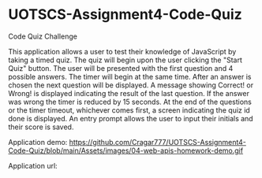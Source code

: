 # UOTSCS-Assignment4-Code-Quiz

Code Quiz Challenge

This application allows a user to test their knowledge of JavaScript by taking a timed quiz. The quiz will begin upon the user clicking the "Start Quiz" button. The user will be presented with the first question and 4 possible answers. The timer will begin at the same time. After an answer is chosen the next question will be displayed. A message showing Correct! or Wrong! is displayed indicating the result of the last question. If the answer was wrong the timer is reduced by 15 seconds. At the end of the questions or the timer timeout, whichever comes first, a screen indicating the quiz id done is displayed. An entry prompt allows the user to input their initials and their score is saved. 

Application demo:
https://github.com/Cragar777/UOTSCS-Assignment4-Code-Quiz/blob/main/Assets/images/04-web-apis-homework-demo.gif

Application url: 
